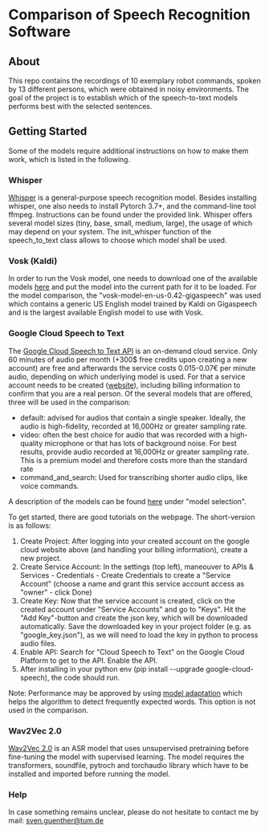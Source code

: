 # Comparison of Speech Recognition Software



## About
This repo contains the recordings of 10 exemplary robot commands, spoken by 13 different persons, which were obtained in noisy environments. The goal of the project is to establish which of the speech-to-text models performs best with the selected sentences.

## Getting Started
Some of the models require additional instructions on how to make them work, which is listed in the following.

### Whisper
[Whisper](https://github.com/openai/whisper) is a general-purpose speech recognition model. Besides installing whisper, one also needs to install Pytorch 3.7+, and the command-line tool ffmpeg. Instructions can be found under the provided link. Whisper offers several model sizes (tiny, base, small, medium, large), the usage of which may depend on your system. The init_whisper function of the speech_to_text class allows to choose which model shall be used. 

### Vosk (Kaldi)
In order to run the Vosk model, one needs to download one of the available models [here](https://alphacephei.com/vosk/models) and put the model into the current path for it to be loaded. For the model comparison, the "vosk-model-en-us-0.42-gigaspeech" was used which contains a generic US English model trained by Kaldi on Gigaspeech and is the largest available English model to use with Vosk. 

### Google Cloud Speech to Text
The [Google Cloud Speech to Text API](https://cloud.google.com/speech-to-text) is an on-demand cloud service. Only 60 minutes of audio per month (+300$ free credits upon creating a new account) are free and afterwards the service costs 0.015-0.07€ per minute audio, depending on which underlying model is used. For that a service account needs to be created ([website](https://console.cloud.google.com)), including billing information to confirm that you are a real person. Of the several models that are offered, three will be used in the comparison:

- default: advised for audios that contain a single speaker. Ideally, the audio is high-fidelity, recorded at 16,000Hz or greater sampling rate.
- video: often the best choice for audio that was recorded with a high-quality microphone or that has lots of background noise. For best results, provide audio recorded at 16,000Hz or greater sampling rate. This is a premium model and therefore costs more than the standard rate
- command_and_search: Used for transcribing shorter audio clips, like voice commands. 

A description of the models can be found [here](https://cloud.google.com/speech-to-text/docs/speech-to-text-requests) under "model selection".

To get started, there are good tutorials on the webpage. The short-version is as follows:
1. Create Project: After logging into your created account on the google cloud website above (and handling your billing information), create a new project.
2. Create Service Account: In the settings (top left), maneouver to APIs & Services - Credentials - Create Credentials to create a "Service Account" (choose a name and grant this service account access as "owner" - click Done)
3. Create Key: Now that the service account is created, click on the created account under "Service Accounts" and go to "Keys". Hit the "Add Key"-button and create the json key, which will be downloaded automatically. Save the downloaded key in your project folder (e.g. as "google_key.json"), as we will need to load the key in python to process audio files.
4. Enable API: Search for "Cloud Speech to Text" on the Google Cloud Platform to get to the API. Enable the API. 
5. After installing in your python env (pip install --upgrade google-cloud-speech), the code should run.

Note: Performance may be approved by using [model adaptation](https://cloud.google.com/speech-to-text/docs/adaptation-model) which helps the algorithm to detect frequently expected words. This option is not used in the comparison.

### Wav2Vec 2.0
[Wav2Vec 2.0](https://github.com/facebookresearch/fairseq/blob/main/examples/wav2vec/README.md) is an ASR model that uses unsupervised pretraining before fine-tuning the model with supervised learning. The model requires the transformers, soundfile, pytroch and torchaudio library which have to be installed and imported before running the model. 

### Help
In case something remains unclear, please do not hesitate to contact me by mail: sven.guenther@tum.de
